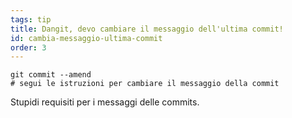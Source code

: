 ```yaml
---
tags: tip
title: Dangit, devo cambiare il messaggio dell'ultima commit! 
id: cambia-messaggio-ultima-commit 
order: 3
---
```

```git
git commit --amend
# segui le istruzioni per cambiare il messaggio della commit
```

Stupidi requisiti per i messaggi delle commits.